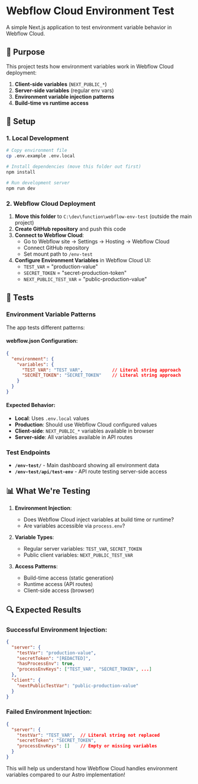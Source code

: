 # Webflow Cloud Environment Test

A simple Next.js application to test environment variable behavior in Webflow Cloud.

## 🎯 Purpose

This project tests how environment variables work in Webflow Cloud deployment:

1. **Client-side variables** (`NEXT_PUBLIC_*`)
2. **Server-side variables** (regular env vars)
3. **Environment variable injection patterns**
4. **Build-time vs runtime access**

## 🚀 Setup

### 1. Local Development

```bash
# Copy environment file
cp .env.example .env.local

# Install dependencies (move this folder out first)
npm install

# Run development server
npm run dev
```

### 2. Webflow Cloud Deployment

1. **Move this folder** to `C:\dev\function\webflow-env-test` (outside the main project)
2. **Create GitHub repository** and push this code
3. **Connect to Webflow Cloud**:
   - Go to Webflow site → Settings → Hosting → Webflow Cloud
   - Connect GitHub repository
   - Set mount path to `/env-test`
4. **Configure Environment Variables** in Webflow Cloud UI:
   - `TEST_VAR` = "production-value"  
   - `SECRET_TOKEN` = "secret-production-token"
   - `NEXT_PUBLIC_TEST_VAR` = "public-production-value"

## 🧪 Tests

### Environment Variable Patterns

The app tests different patterns:

#### webflow.json Configuration:
```json
{
  "environment": {
    "variables": {
      "TEST_VAR": "TEST_VAR",           // Literal string approach
      "SECRET_TOKEN": "SECRET_TOKEN"    // Literal string approach  
    }
  }
}
```

#### Expected Behavior:
- **Local**: Uses `.env.local` values
- **Production**: Should use Webflow Cloud configured values
- **Client-side**: `NEXT_PUBLIC_*` variables available in browser
- **Server-side**: All variables available in API routes

### Test Endpoints

- **`/env-test/`** - Main dashboard showing all environment data
- **`/env-test/api/test-env`** - API route testing server-side access

## 📊 What We're Testing

1. **Environment Injection**:
   - Does Webflow Cloud inject variables at build time or runtime?
   - Are variables accessible via `process.env`?

2. **Variable Types**:
   - Regular server variables: `TEST_VAR`, `SECRET_TOKEN`
   - Public client variables: `NEXT_PUBLIC_TEST_VAR`

3. **Access Patterns**:
   - Build-time access (static generation)
   - Runtime access (API routes)
   - Client-side access (browser)

## 🔍 Expected Results

### Successful Environment Injection:
```json
{
  "server": {
    "testVar": "production-value",
    "secretToken": "[REDACTED]", 
    "hasProcessEnv": true,
    "processEnvKeys": ["TEST_VAR", "SECRET_TOKEN", ...]
  },
  "client": {
    "nextPublicTestVar": "public-production-value"
  }
}
```

### Failed Environment Injection:
```json
{
  "server": {
    "testVar": "TEST_VAR",  // Literal string not replaced
    "secretToken": "SECRET_TOKEN",
    "processEnvKeys": []    // Empty or missing variables
  }
}
```

This will help us understand how Webflow Cloud handles environment variables compared to our Astro implementation!